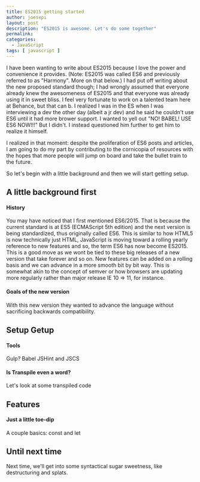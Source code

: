 ```yaml
---
title: ES2015 getting started
author: joesepi
layout: post
description: "ES2015 is awesome. Let's do some together"
permalink:
categories:
  - JavaScript
tags: [ javascript ]
---
```


I have been wanting to write about ES2015 because I love the power and convenience it provides. (Note: ES2015 was called ES6 and previously referred to as "Harmony". More on that below.) I had put off writing about the new proposed standard though; I had wrongly assumed that everyone already knew the awesomeness of ES2015 and that everyone was already using it in sweet bliss. I feel very fortunate to work on a talented team here at Behance, but that can b. I realized I was in the ES when I was interviewing a dev the other day (albeit a jr dev) and he said he couldn't use ES6 until it had more brower support. I wanted to yell out "NO! BABEL! USE ES6 NOW!!!" But I didn't. I instead questioned him further to get him to realize it himself.

I realized in that moment: despite the proliferation of ES6 posts and articles, I am going to do my part by contributing to the cornicopia of resources with the hopes that more people will jump on board and take the bullet train to the future.

So let's begin with a little background and then we will start getting setup.

## A little background first

#### History

You may have noticed that I first mentioned ES6/2015. That is because the current standard is at ES5 (ECMAScript 5th edition) and the next version is being standardized, thus originally called ES6. This is similar to how HTML5 is now technically just HTML, JavaScript is moving toward a rolling yearly reference to new features and so, the term ES6 has now become ES2015. This is a good move as we wont be tied to these big releases of a new version that take forever and so on. New features can be added on a rolling basis and we can advance in a more smooth bit by bit way. This is somewhat akin to the concept of semver or how browsers are updating more regularly rather than major release IE 10 => 11, for instance.

#### Goals of the new version

With this new version they wanted to advance the language without sacrificing backwards compatibility.

## Setup Getup

#### Tools

Gulp?
Babel
JSHint and JSCS

#### Is Transpile even a word?

Let's look at some transpiled code

## Features

#### Just a little toe-dip

A couple basics: const and let

## Until next time

Next time, we'll get into some syntactical sugar sweetness, like destructuring and splats.
